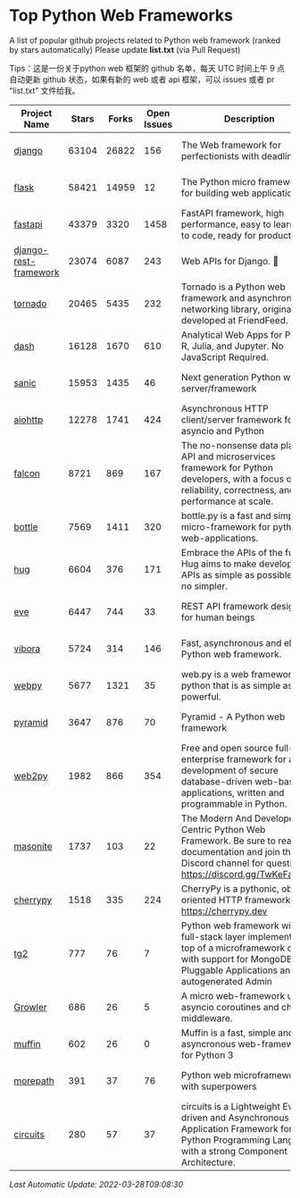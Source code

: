 # Top Python Web Frameworks
A list of popular github projects related to Python web framework (ranked by stars automatically)
Please update **list.txt** (via Pull Request)

Tips：这是一份关于python web 框架的 github 名单，每天 UTC 时间上午 9 点自动更新 github 状态，如果有新的 web 或者 api 框架，可以 issues 或者 pr “list.txt” 文件给我。

| Project Name | Stars | Forks | Open Issues | Description | Last Commit |
| ------------ | ----- | ----- | ----------- | ----------- | ----------- |
| [django](https://github.com/django/django) | 63104 | 26822 | 156 | The Web framework for perfectionists with deadlines. | 2022-03-26 11:27:30 |
| [flask](https://github.com/pallets/flask) | 58421 | 14959 | 12 | The Python micro framework for building web applications. | 2022-03-25 19:24:31 |
| [fastapi](https://github.com/tiangolo/fastapi) | 43379 | 3320 | 1458 | FastAPI framework, high performance, easy to learn, fast to code, ready for production | 2022-03-18 16:48:49 |
| [django-rest-framework](https://github.com/encode/django-rest-framework) | 23074 | 6087 | 243 | Web APIs for Django. 🎸 | 2022-03-24 09:57:42 |
| [tornado](https://github.com/tornadoweb/tornado) | 20465 | 5435 | 232 | Tornado is a Python web framework and asynchronous networking library, originally developed at FriendFeed. | 2022-03-18 20:18:22 |
| [dash](https://github.com/plotly/dash) | 16128 | 1670 | 610 | Analytical Web Apps for Python, R, Julia, and Jupyter. No JavaScript Required. | 2022-03-22 16:17:39 |
| [sanic](https://github.com/sanic-org/sanic) | 15953 | 1435 | 46 | Next generation Python web server/framework | Build fast. Run fast. | 2022-03-24 22:22:12 |
| [aiohttp](https://github.com/aio-libs/aiohttp) | 12278 | 1741 | 424 | Asynchronous HTTP client/server framework for asyncio and Python | 2022-03-12 14:41:56 |
| [falcon](https://github.com/falconry/falcon) | 8721 | 869 | 167 | The no-nonsense data plane API and microservices framework for Python developers, with a focus on reliability, correctness, and performance at scale. | 2022-03-25 16:20:17 |
| [bottle](https://github.com/bottlepy/bottle) | 7569 | 1411 | 320 | bottle.py is a fast and simple micro-framework for python web-applications. | 2022-03-01 21:05:57 |
| [hug](https://github.com/hugapi/hug) | 6604 | 376 | 171 | Embrace the APIs of the future. Hug aims to make developing APIs as simple as possible, but no simpler. | 2020-08-10 05:07:26 |
| [eve](https://github.com/pyeve/eve) | 6447 | 744 | 33 | REST API framework designed for human beings | 2022-03-08 16:24:40 |
| [vibora](https://github.com/vibora-io/vibora) | 5724 | 314 | 146 | Fast, asynchronous and elegant Python web framework. | 2019-02-11 10:54:12 |
| [webpy](https://github.com/webpy/webpy) | 5677 | 1321 | 35 | web.py is a web framework for python that is as simple as it is powerful.  | 2022-03-27 20:18:39 |
| [pyramid](https://github.com/Pylons/pyramid) | 3647 | 876 | 70 | Pyramid - A Python web framework | 2022-03-13 22:49:13 |
| [web2py](https://github.com/web2py/web2py) | 1982 | 866 | 354 | Free and open source full-stack enterprise framework for agile development of secure database-driven web-based applications, written and programmable in Python. | 2022-03-21 00:21:21 |
| [masonite](https://github.com/MasoniteFramework/masonite) | 1737 | 103 | 22 | The Modern And Developer Centric Python Web Framework. Be sure to read the documentation and join the Discord channel for questions: https://discord.gg/TwKeFahmPZ | 2022-03-27 20:25:04 |
| [cherrypy](https://github.com/cherrypy/cherrypy) | 1518 | 335 | 224 | CherryPy is a pythonic, object-oriented HTTP framework.      https://cherrypy.dev | 2022-03-13 22:31:07 |
| [tg2](https://github.com/TurboGears/tg2) | 777 | 76 | 7 | Python web framework with full-stack layer implemented on top of a microframework core with support for MongoDB, Pluggable Applications and autogenerated Admin | 2021-05-26 09:26:31 |
| [Growler](https://github.com/pyGrowler/Growler) | 686 | 26 | 5 | A micro web-framework using asyncio coroutines and chained middleware. | 2020-03-08 07:51:41 |
| [muffin](https://github.com/klen/muffin) | 602 | 26 | 0 | Muffin is a fast, simple and asyncronous web-framework for Python 3 | 2022-02-10 10:59:58 |
| [morepath](https://github.com/morepath/morepath) | 391 | 37 | 76 | Python web microframework with superpowers | 2021-04-18 14:33:02 |
| [circuits](https://github.com/circuits/circuits) | 280 | 57 | 37 | circuits is a Lightweight Event driven and Asynchronous Application Framework for the Python Programming Language with a strong Component Architecture. | 2021-11-04 22:25:25 |

*Last Automatic Update: 2022-03-28T09:08:30*